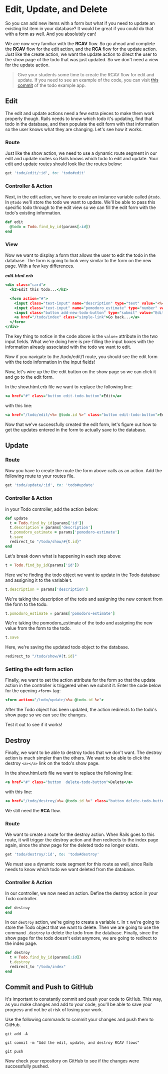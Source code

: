 # Edit, Update, and Delete
So you can add new items with a form but what if you need to update an existing list item in your database? It would be great if you could do that with a form as well. And you absolutely can!

We are now very familiar with the **RCAV** flow. So go ahead and complete the **RCAV** flow for the edit action, and the **RCA** flow for the update action. Just like the create action, we want the update action to direct the user to the show page of the todo that was just updated. So we don't need a view for the update action.

>Give your students some time to create the RCAV flow for edit and update. If you need to see an example of the code, you can visit [this commit](https://github.com/CodeNowOrg/todo_app_back_end/tree/734df28ccd0649e4d98815a8b5e7c5d895b89e96 "Edit and Update RCAV Flow") of the todo example app.

## Edit
The edit and update actions need a few extra pieces to make them work properly though. Rails needs to know which todo it's updating, find that todo in the database, and then populate the edit form with that information so the user knows what they are changing. Let's see how it works.

### Route
Just like the show action, we need to use a dynamic route segment in our edit and update routes so Rails knows which todo to edit and update. Your edit and update routes should look like the routes below:
```ruby
get 'todo/edit/:id', to: 'todo#edit'
```

### Controller & Action
Next, in the edit action, we have to create an instance variable called `@todo`. In `@todo` we'll store the todo we want to update. We'll be able to pass this specific todo through to the edit view so we can fill the edit form with the todo's existing information.
```ruby
def edit
  @todo = Todo.find_by_id(params[:id])
end
```

### View
Now we want to display a form that allows the user to edit the todo in the database. The form is going to look very similar to the form on the new page. With a few key differences.

***edit.html.erb***
```html.erb
<div class="card">
  <h2>Edit this todo...</h2>

  <form action="#">
    <input class="text-input" name="description" type="text" value="<%= @todo.description %>">
    <input class="text-input" name="pomodoro_estimate" type="number" value="<%= @todo.pomodoro_estimate %>">
    <input class="button add-new-todo-button" type="submit" value="Edit todo">
    <a href="/todo/index" class="simple-link">Go back...</a>
  </form>
</div>
```

The key thing to notice in the code above is the `value=` attribute in the two input fields. What we're doing here is pre-filling the input boxes with the information already associated with the todo we want to edit.

Now if you navigate to the /todo/edit/1 route, you should see the edit form with the todo information in the input fields!

Now, let's wire up the the edit button on the show page so we can click it and go to the edit form.

In the show.html.erb file we want to replace the following line:
```html.erb
<a href="#" class="button edit-todo-button">Edit</a>
```

with this line:
```html.erb
<a href="/todo/edit/<%= @todo.id %>" class="button edit-todo-button">Edit</a>
```

Now that we've successfully created the edit form, let's figure out how to get the updates entered in the form to actually save to the database.

## Update

### Route
Now you have to create the route the form above calls as an action. Add the following route to your routes file.
```ruby
get 'todo/update/:id', to: 'todo#update'
```

### Controller & Action
in your Todo controller, add the action below:
```ruby
def update
  t = Todo.find_by_id(params['id'])
  t.description = params['description']
  t.pomodoro_estimate = params['pomodoro-estimate']
  t.save
  redirect_to "/todo/show/#{t.id}"
end
```

Let's break down what is happening in each step above:
```ruby
t = Todo.find_by_id(params['id'])
```

Here we're finding the todo object we want to update in the Todo database and assigning it to the variable t.

```ruby
t.description = params['description']
```
We're taking the description of the todo and assigning the new content from the form to the todo.

```ruby
t.pomodoro_estimate = params['pomodoro-estimate']

```
We're taking the pomodoro_estimate of the todo and assigning the new value from the form to the todo.

```ruby
t.save
```
Here, we're saving the updated todo object to the database.

```ruby
redirect_to "/todo/show/#{t.id}"
```

### Setting the edit form action
Finally, we want to set the action attribute for the form so that the update action in the controller is triggered when we submit it. Enter the code below for the opening `<form>` tag:
```html.erb
<form action="/todo/update/<%= @todo.id %>">
```

After the Todo object has been updated, the action redirects to the todo's show page so we can see the changes.

Test it out to see if it works!

## Destroy
Finally, we want to be able to destroy todos that we don't want. The destroy action is much simpler than the others. We want to be able to click the destroy `<a></a>` link on the todo's show page. 

In the show.html.erb file we want to replace the following line:
```html.erb
<a href="#" class="button  delete-todo-button">Delete</a>
```

with this line:
```html.erb
<a href="/todo/destroy/<%= @todo.id %>" class="button delete-todo-button">Delete</a>
```

We still need the **RCA** flow.

### Route
We want to create a route for the destroy action. When Rails goes to this route, it will trigger the destroy action and then redirects to the index page again, since the show page for the deleted todo no longer exists.
```ruby
get 'todo/destroy/:id', to: 'todo#destroy'
```

We must use a dynamic route segment for this route as well, since Rails needs to know which todo we want deleted from the database.

### Controller & Action
In our controller, we now need an action. Define the destroy action in your Todo controller.
```ruby
def destroy
end
```

In our `destroy` action, we're going to create a variable `t`. In `t` we're going to store the Todo object that we want to delete. Then we are going to use the command `.destroy` to delete the todo from the database. Finally, since the show page for the todo doesn't exist anymore, we are going to redirect to the index page.
```ruby
def destroy
  t = Todo.find_by_id(params[:id])
  t.destroy
  redirect_to "/todo/index"
end
```

## Commit and Push to GitHub
It's important to constantly commit and push your code to GitHub. This way, as you make changes and add to your code, you'll be able to save your progress and not be at risk of losing your work.

Use the following commands to commit your changes and push them to GitHub.

```shell
git add -A
```

```shell
git commit -m "Add the edit, update, and destroy RCAV flows"
```

```shell
git push
```

Now check your repository on GitHub to see if the changes were successfully pushed.
